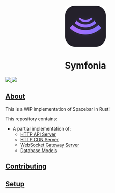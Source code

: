 <p align="center">
  <img width="128" src="https://raw.githubusercontent.com/polyphony-chat/design/main/branding/polyphony-symfonia-transparent-8bit.png" />
  <h1 align="center">Symfonia</h1>
</p>


<p>
  <a href="https://discord.gg/ZrnGQP6p3d">
    <img src="https://img.shields.io/discord/806142446094385153?color=7489d5&logo=discord&logoColor=ffffff" />
  </a>
  <img src="https://img.shields.io/static/v1?label=Status&message=Early%20Development&color=blue">
</p>

## [About](https://spacebar.chat/)

This is a WIP implementation of Spacebar in Rust!

This repository contains:
- A partial implementation of:
    - [HTTP API Server](/src/api)
    - [HTTP CDN Server](/src/cdn)
    - [WebSocket Gateway Server](/src/gateway)
    - [Database Models](/src/database)

## [Contributing](https://docs.spacebar.chat/contributing/)

## [Setup](https://docs.spacebar.chat/setup/server/)
